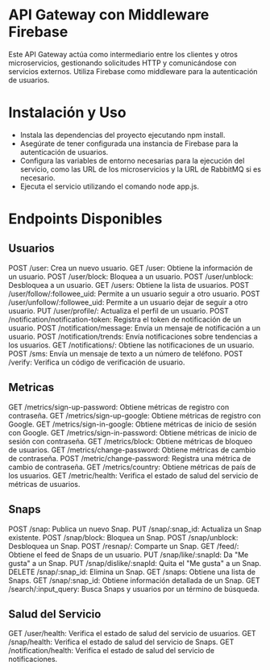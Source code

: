 # API Gateway con Middleware Firebase
Este API Gateway actúa como intermediario entre los clientes y otros microservicios, gestionando solicitudes HTTP y comunicándose con servicios externos. Utiliza Firebase como middleware para la autenticación de usuarios.

# Instalación y Uso
* Instala las dependencias del proyecto ejecutando npm install.
* Asegúrate de tener configurada una instancia de Firebase para la autenticación de usuarios.
* Configura las variables de entorno necesarias para la ejecución del servicio, como las URL de los microservicios y la URL de RabbitMQ si es necesario.
* Ejecuta el servicio utilizando el comando node app.js.

# Endpoints Disponibles
## Usuarios
POST /user: Crea un nuevo usuario.
GET /user: Obtiene la información de un usuario.
POST /user/block: Bloquea a un usuario.
POST /user/unblock: Desbloquea a un usuario.
GET /users: Obtiene la lista de usuarios.
POST /user/follow/:followee_uid: Permite a un usuario seguir a otro usuario.
POST /user/unfollow/:followee_uid: Permite a un usuario dejar de seguir a otro usuario.
PUT /user/profile/: Actualiza el perfil de un usuario.
POST /notification/notification-token: Registra el token de notificación de un usuario.
POST /notification/message: Envía un mensaje de notificación a un usuario.
POST /notification/trends: Envía notificaciones sobre tendencias a los usuarios.
GET /notifications/: Obtiene las notificaciones de un usuario.
POST /sms: Envía un mensaje de texto a un número de teléfono.
POST /verify: Verifica un código de verificación de usuario.

## Metricas
GET /metrics/sign-up-password: Obtiene métricas de registro con contraseña.
GET /metrics/sign-up-google: Obtiene métricas de registro con Google.
GET /metrics/sign-in-google: Obtiene métricas de inicio de sesión con Google.
GET /metrics/sign-in-password: Obtiene métricas de inicio de sesión con contraseña.
GET /metrics/block: Obtiene métricas de bloqueo de usuarios.
GET /metrics/change-password: Obtiene métricas de cambio de contraseña.
POST /metric/change-password: Registra una métrica de cambio de contraseña.
GET /metrics/country: Obtiene métricas de país de los usuarios.
GET /metric/health: Verifica el estado de salud del servicio de métricas de usuarios.

## Snaps
POST /snap: Publica un nuevo Snap.
PUT /snap/:snap_id: Actualiza un Snap existente.
POST /snap/block: Bloquea un Snap.
POST /snap/unblock: Desbloquea un Snap.
POST /resnap/: Comparte un Snap.
GET /feed/: Obtiene el feed de Snaps de un usuario.
PUT /snap/like/:snapId: Da "Me gusta" a un Snap.
PUT /snap/dislike/:snapId: Quita el "Me gusta" a un Snap.
DELETE /snap/:snap_id: Elimina un Snap.
GET /snaps: Obtiene una lista de Snaps.
GET /snap/:snap_id: Obtiene información detallada de un Snap.
GET /search/:input_query: Busca Snaps y usuarios por un término de búsqueda.

## Salud del Servicio
GET /user/health: Verifica el estado de salud del servicio de usuarios.
GET /snap/health: Verifica el estado de salud del servicio de Snaps.
GET /notification/health: Verifica el estado de salud del servicio de notificaciones.
